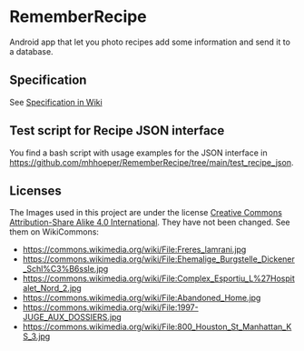 # RememberRecipe
  Android app that let you photo recipes add some information and send it to a database.

## Specification
See [Specification in Wiki](https://github.com/mhhoeper/RememberRecipe/wiki/Specification)

## Test script for Recipe JSON interface
You find a bash script with usage examples for the JSON interface in https://github.com/mhhoeper/RememberRecipe/tree/main/test_recipe_json.

## Licenses
  The Images used in this project are under the license [Creative Commons Attribution-Share Alike 4.0 International](https://creativecommons.org/licenses/by-sa/4.0/deed.en). They have not been changed. See them on WikiCommons:
 * https://commons.wikimedia.org/wiki/File:Freres_lamrani.jpg
 * https://commons.wikimedia.org/wiki/File:Ehemalige_Burgstelle_Dickener_Schl%C3%B6ssle.jpg
 * https://commons.wikimedia.org/wiki/File:Complex_Esportiu_L%27Hospitalet_Nord_2.jpg
 * https://commons.wikimedia.org/wiki/File:Abandoned_Home.jpg
 * https://commons.wikimedia.org/wiki/File:1997-JUGE_AUX_DOSSIERS.jpg
 * https://commons.wikimedia.org/wiki/File:800_Houston_St_Manhattan_KS_3.jpg
